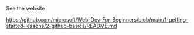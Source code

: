 See the website

https://github.com/microsoft/Web-Dev-For-Beginners/blob/main/1-getting-started-lessons/2-github-basics/README.md

